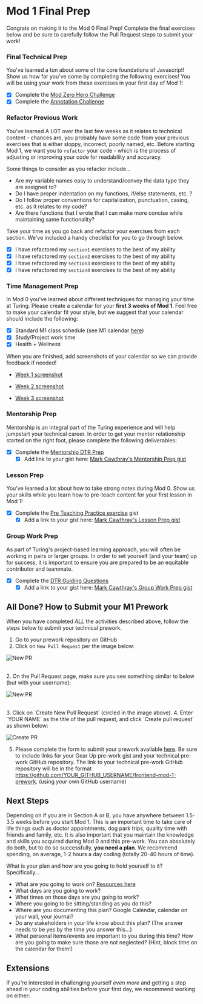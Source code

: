 # Mod 1 Final Prep
Congrats on making it to the Mod 0 Final Prep! Complete the final exercises below and be sure to carefully follow the Pull Request steps to submit your work!

### Final Technical Prep
You've learned a ton about some of the core foundations of Javascript! Show us how far you've come by completing the following exercises! You will be using your work from these exercises in your first day of Mod 1! 

- [x] Complete the [Mod Zero Hero Challenge](./modZeroHero.js)
- [x] Complete the [Annotation Challenge](./annotations.js) 

### Refactor Previous Work
You've learned A LOT over the last few weeks as it relates to technical content - chances are, you probably have some code from your previous exercises that is either sloppy, incorrect, poorly named, etc. Before starting Mod 1, we want you to `refactor` your code - which is the process of adjusting or improving your code for readability and accuracy. 

Some things to consider as you refactor include...
- Are my variable names easy to understand/convey the data type they are assigned to?
- Do I have proper indentation on my functions, if/else statements, etc. ?
- Do I follow proper conventions for capitalization, punctuation, casing, etc. as it relates to my code?
- Are there functions that I wrote that I can make more concise while maintaining same functionality?

Take your time as you go back and refactor your exercises from each section. We've included a handy checklist for you to go through below.

- [x] I have refactored my `section1` exercises to the best of my ability
- [x] I have refactored my `section2` exercises to the best of my ability
- [x] I have refactored my `section3` exercises to the best of my ability
- [x] I have refactored my `section4` exercises to the best of my ability

### Time Management Prep
In Mod 0 you've learned about different techniques for managing your time at Turing. Please create a calendar for your **first 3 weeks of Mod 1**. Feel free to make your calendar fit your style, but we suggest that your calendar should include the following:
- [x] Standard M1 class schedule (see M1 calendar [here](https://frontend.turing.io/today/))
- [x] Study/Project work time
- [x] Health + Wellness

When you are finished, add screenshots of your calendar so we can provide feedback if needed!

- [Week 1 screenshot](https://user-images.githubusercontent.com/81891209/115974618-395c9180-a51b-11eb-9d22-9b1795352cfe.png)

- [Week 2 screenshot](https://user-images.githubusercontent.com/81891209/115974681-8fc9d000-a51b-11eb-9e56-6ec74d09c38a.png)

- [Week 3 screenshot](https://user-images.githubusercontent.com/81891209/115974703-b5ef7000-a51b-11eb-9d9d-a9c7a0eb35b4.png)


### Mentorship Prep
Mentorship is an integral part of the Turing experience and will help jumpstart your technical career. In order to get your mentor relationship started on the right foot, please complete the following deliverables:
- [x] Complete the [Mentorship DTR Prep](https://gist.github.com/ericweissman/51965bdcbf42970d43d817818bfaef3c)
  - [x] Add link to your gist here: [Mark Cawthray's Mentorship Prep gist](https://gist.github.com/MTCawthray/2086020df1cd997c36c525736f3d31cb)

### Lesson Prep
You've learned a lot about how to take strong notes during Mod 0. Show us your skills while you learn how to pre-teach content for your first lesson in Mod 1!
- [x] Complete the [Pre Teaching Practice exercise](https://gist.github.com/ericweissman/0036e8fe272c02bd6d4bb14f42fd2f79) gist
  - [x] Add a link to your gist here: [Mark Cawthray's Lesson Prep gist](https://gist.github.com/MTCawthray/dca2816a3c7104dc51b7bc80f2c61213)

### Group Work Prep
As part of Turing's project-based learning approach, you will often be working in pairs or larger groups. In order to set yourself (and your team) up for success, it is important to ensure you are prepared to be an equitable contributor and teammate.
- [x] Complete the [DTR Guiding Questions](https://gist.github.com/ericweissman/c56f3a98cdce761808c21d498a52f5c6)
  - [x] Add a link to your gist here: [Mark Cawthray's Group Work Prep gist](https://gist.github.com/MTCawthray/6aab03cf2720c719b91307b60fbc7cec)

## All Done? How to Submit your M1 Prework
When you have completed *ALL* the activities described above, follow the steps below to submit your technical prework.

1. Go to *your* prework repository on GitHub
1. Click on `New Pull Request` per the image below:

![New PR](https://i.imgur.com/lGKNxwC.png)

<br>
2. On the Pull Request page, make sure you see something similar to below (but with your username):

![New PR](https://i.imgur.com/CwJH8os.png)

<br>
3. Click on `Create New Pull Request` (circled in the image above).
4. Enter `YOUR NAME` as the title of the pull request, and click `Create pull request` as shown below:

![Create PR](https://i.imgur.com/CQQzfNc.png)

5. Please complete the form to submit your prework available [here](https://forms.gle/wxoVuhHKjrRyvGW2A). Be sure to include links for your Gear Up pre-work gist and your technical pre-work GitHub repository. The link to your technical pre-work GitHub repository will be in the format https://github.com/YOUR_GITHUB_USERNAME/frontend-mod-1-prework. (using _your_ own GitHub username)

## Next Steps

Depending on if you are in Section A or B, you have anywhere between 1.5-3.5 weeks before you start Mod 1. This is an important time to take care of life things such as doctor appointments, dog park trips, quality time with friends and family, etc. It is also important that you maintain the knowledge and skills you acquired during Mod 0 and this pre-work. You can absolutely do both, but to do so successfully, **you need a plan**. We recommend spending, on average, 1-2 hours a day coding (totally 20-40 hours of time).

What is your plan and how are you going to hold yourself to it? Specifically...
- What are you going to work on? [Resources here](https://github.com/turingschool-examples/fe-m1-practice)
- What days are you going to work?
- What times on those days are you going to work?
- Where you going to be sitting/standing as you do this?
- Where are you documenting this plan? Google Calendar, calendar on your wall, your journal?
- Do any stakeholders in your life know about this plan? (The answer needs to be yes by the time you answer this...)
- What personal items/events are important to you during this time? How are you going to make sure those are not neglected? (Hint, block time on the calendar for them!)

## Extensions
If you're interested in challenging yourself _even more_ and getting a step ahead in your coding abilities before your first day, we recommend working on either:

